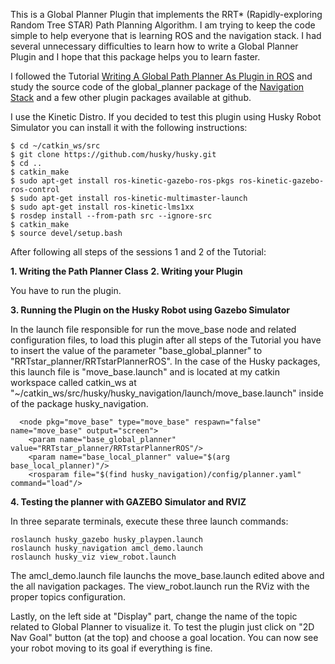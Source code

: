 This is a Global Planner Plugin that implements the RRT* (Rapidly-exploring Random Tree STAR) Path Planning Algorithm. I am trying to keep the code simple to help everyone that is learning ROS and the navigation stack. I had several unnecessary difficulties to learn how to write a Global Planner Plugin and I hope that this package helps you to learn faster.


I followed the Tutorial [Writing A Global Path Planner As Plugin in ROS](http://wiki.ros.org/navigation/Tutorials/Writing%20A%20Global%20Path%20Planner%20As%20Plugin%20in%20ROS) and study the source code of the global_planner package of the [Navigation Stack](https://github.com/ros-planning/navigation) and a few other plugin packages available at github.

I use the Kinetic Distro. If you decided to test this plugin using Husky Robot Simulator you can install it with the following instructions:

```
$ cd ~/catkin_ws/src   
$ git clone https://github.com/husky/husky.git
$ cd ..
$ catkin_make
$ sudo apt-get install ros-kinetic-gazebo-ros-pkgs ros-kinetic-gazebo-ros-control
$ sudo apt-get install ros-kinetic-multimaster-launch
$ sudo apt-get install ros-kinetic-lms1xx
$ rosdep install --from-path src --ignore-src  
$ catkin_make 
$ source devel/setup.bash

```
After following all steps of the sessions 1 and 2  of the Tutorial:

**1. Writing the Path Planner Class**
**2. Writing your Plugin**

You have to run the plugin.

**3. Running the Plugin on the Husky Robot using Gazebo Simulator**

In the launch file responsible for run the move_base node and related configuration files, to load this plugin after all steps of the Tutorial you have to insert the value of the parameter "base_global_planner" to "RRTstar_planner/RRTstarPlannerROS". In the case of the Husky packages, this launch file is "move_base.launch" and is located at my catkin workspace called catkin_ws at "~/catkin_ws/src/husky/husky_navigation/launch/move_base.launch" inside of the package husky_navigation.

```
  <node pkg="move_base" type="move_base" respawn="false" name="move_base" output="screen">
    <param name="base_global_planner" value="RRTstar_planner/RRTstarPlannerROS"/>
    <param name="base_local_planner" value="$(arg base_local_planner)"/>
    <rosparam file="$(find husky_navigation)/config/planner.yaml" command="load"/> 
```
**4. Testing the planner with GAZEBO Simulator and RVIZ**

In three separate terminals, execute these three launch commands:

```
roslaunch husky_gazebo husky_playpen.launch
roslaunch husky_navigation amcl_demo.launch
roslaunch husky_viz view_robot.launch
```
The amcl_demo.launch file launchs the move_base.launch edited above and the all navigation packages. The view_robot.launch run the RViz with the proper topics configuration. 

Lastly, on the left side at "Display" part, change the name of the topic related to Global Planner to visualize it. To test the plugin just click on "2D Nav Goal" button (at the top) and choose a goal location. You can now see your robot moving to its goal
if everything is fine.
